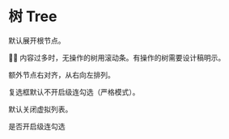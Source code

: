 # 树 Tree

默认展开根节点。

:artist: 内容过多时，无操作的树用滚动条。有操作的树需要设计稿明示。

额外节点右对齐，从右向左排列。

复选框默认不开启级连勾选（严格模式）。

默认关闭虚拟列表。

<a-card>
  <a-space direction="vertical">
    <span>是否开启级连勾选</span>
    <a-switch v-model="isCheckStrictly" />
  </a-space>
  <a-tree
    :blockNode="true"
    :checkable="true"
    :data="treeData"
    :check-strictly="isCheckStrictly"
  >
    <template #extra="nodeData">
      <icon-eye/>
      <icon-star-fill />
    </template>
  </a-tree>
</a-card>

<script lang="ts" setup>
import { ref } from 'vue';

const isCheckStrictly = ref(false)

const treeData = ref([{
  "title": "黑龙江省公安厅",
  "key": "230000",
  "children": [
      {
          "title": "哈尔滨市局",
          "key": "230100",
          "children": [
              {
                  "title": "道里区分局",
                  "key": "230102"
              },
              {
                  "title": "南岗区分局",
                  "key": "230103"
              },
              {
                  "title": "道外区分局",
                  "key": "230104"
              },
              {
                  "title": "平房区分局",
                  "key": "230108"
              },
              {
                  "title": "松北区分局",
                  "key": "230109"
              },
              {
                  "title": "香坊区分局",
                  "key": "230110"
              },
              {
                  "title": "呼兰区分局",
                  "key": "230111"
              },
              {
                  "title": "阿城区分局",
                  "key": "230112"
              },
              {
                  "title": "双城区分局",
                  "key": "230113"
              }
          ]
      },
      {
          "title": "齐齐哈尔市局",
          "key": "230200",
          "children": [
              {
                  "title": "龙沙区分局",
                  "key": "230202"
              },
              {
                  "title": "建华区分局",
                  "key": "230203"
              },
              {
                  "title": "铁锋区分局",
                  "key": "230204"
              },
              {
                  "title": "富拉尔基区分局",
                  "key": "230206"
              },
              {
                  "title": "昂昂溪区分局",
                  "key": "230205"
              },
              {
                  "title": "碾子山区分局",
                  "key": "230207"
              },
              {
                  "title": "梅里斯达斡尔族区分局",
                  "key": "230208"
              }
          ]
      },
      {
          "title": "牡丹江市局",
          "key": "231000",
          "children": [
              {
                  "title": "东安区分局",
                  "key": "231002"
              },
              {
                  "title": "阳明区分局",
                  "key": "231003"
              },
              {
                  "title": "爱民区分局",
                  "key": "231004"
              },
              {
                  "title": "西安区分局",
                  "key": "231005"
              }
          ]
      },
      {
          "title": "佳木斯市局",
          "key": "230800",
          "children": [
              {
                  "title": "向阳区分局",
                  "key": "230803"
              },
              {
                  "title": "前进区分局",
                  "key": "230804"
              },
              {
                  "title": "东风区分局",
                  "key": "230805"
              },
              {
                  "title": "郊区分局",
                  "key": "230811"
              }
          ]
      }
  ]
}]);
</script>
